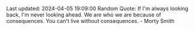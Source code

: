 Last updated: 2024-04-05 19:09:00
Random Quote: If I'm always looking back, I'm never looking ahead. We are who we are because of consequences. You can't live without consequences. - Morty Smith